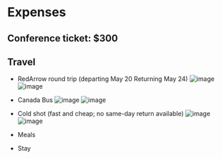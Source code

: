 # Expenses
## Conference ticket: $300 
## Travel
- RedArrow round trip (departing May 20 Returning May 24)
![image](https://github.com/Lin2xdd/Conference/assets/72551770/03c52600-397d-44a1-92b4-931c65a47870)
![image](https://github.com/Lin2xdd/Conference/assets/72551770/a1def438-566a-496a-85fe-0fb1712658d2)

- Canada Bus
![image](https://github.com/Lin2xdd/Conference/assets/72551770/2cdaa9b7-209c-4419-bdd0-24e9fe24fcad)
![image](https://github.com/Lin2xdd/Conference/assets/72551770/313e176b-9ee7-4411-b2c8-38f68f4a0ad7)

- Cold shot (fast and cheap; no same-day return available)
![image](https://github.com/Lin2xdd/Conference/assets/72551770/c9444bbb-6808-465f-a0b5-e7b4a1034d16)
![image](https://github.com/Lin2xdd/Conference/assets/72551770/47f801ed-67b3-4e00-99c7-29f8e9f877c8)

- Meals
- Stay
